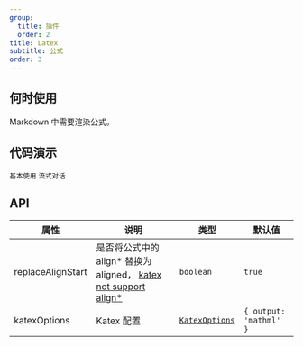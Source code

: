 ```yaml
---
group:
  title: 插件
  order: 2
title: Latex
subtitle: 公式
order: 3
---
```


## 何时使用

Markdown 中需要渲染公式。

## 代码演示

<!-- prettier-ignore -->
<code src="./demo/supersets/Latex/basic.tsx">基本使用</code>
<code src="./demo/supersets/Latex/streaming.tsx">流式对话</code>

## API

<!-- prettier-ignore -->
| 属性 | 说明 | 类型 | 默认值 |
| --- | --- | --- | --- |
| replaceAlignStart | 是否将公式中的 align* 替换为 aligned， [katex not support align*](https://github.com/KaTeX/KaTeX/issues/1007) | `boolean` | `true` |
| katexOptions | Katex 配置 | [`KatexOptions`](https://katex.org/docs/options) | `{ output: 'mathml' }` |
